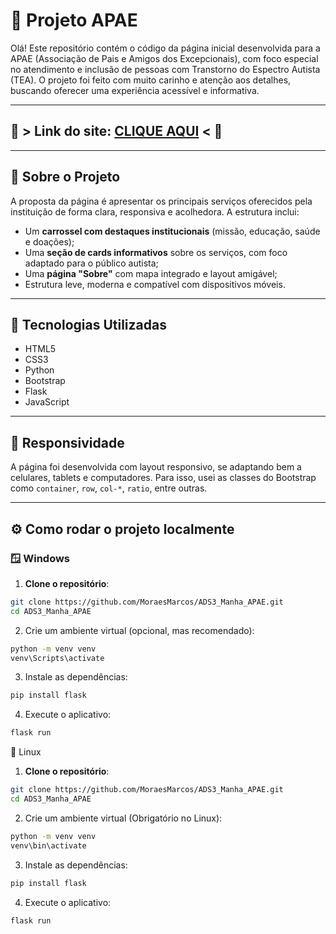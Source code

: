 # 💙 Projeto APAE

Olá! Este repositório contém o código da página inicial desenvolvida para a APAE (Associação de Pais e Amigos dos Excepcionais), com foco especial no atendimento e inclusão de pessoas com Transtorno do Espectro Autista (TEA). O projeto foi feito com muito carinho e atenção aos detalhes, buscando oferecer uma experiência acessível e informativa.

---
## 💙 > Link do site: [CLIQUE AQUI](https://f2b35b5e-ce25-40b7-a450-42b8b587f477-00-3iaxwi619oj61.janeway.replit.dev/) < 💙

---

## 🧠 Sobre o Projeto

A proposta da página é apresentar os principais serviços oferecidos pela instituição de forma clara, responsiva e acolhedora. A estrutura inclui:

- Um **carrossel com destaques institucionais** (missão, educação, saúde e doações);
- Uma **seção de cards informativos** sobre os serviços, com foco adaptado para o público autista;
- Uma **página "Sobre"** com mapa integrado e layout amigável;
- Estrutura leve, moderna e compatível com dispositivos móveis.

---

## 🔧 Tecnologias Utilizadas

- HTML5
- CSS3
- Python
- Bootstrap
- Flask
- JavaScript

---

## 📱 Responsividade

A página foi desenvolvida com layout responsivo, se adaptando bem a celulares, tablets e computadores. Para isso, usei as classes do Bootstrap como `container`, `row`, `col-*`, `ratio`, entre outras.

---

## ⚙️ Como rodar o projeto localmente

### 🪟 Windows

1. **Clone o repositório**:

```Bash
git clone https://github.com/MoraesMarcos/ADS3_Manha_APAE.git
cd ADS3_Manha_APAE
```

2. Crie um ambiente virtual (opcional, mas recomendado):

```bash
python -m venv venv
venv\Scripts\activate
```

3. Instale as dependências:

```bash
pip install flask
```

4. Execute o aplicativo:

```bash
flask run
```

🐧 Linux
1. **Clone o repositório**:

```Bash
git clone https://github.com/MoraesMarcos/ADS3_Manha_APAE.git
cd ADS3_Manha_APAE
```

2. Crie um ambiente virtual (Obrigatório no Linux):

```Bash
python -m venv venv
venv\bin\activate
```

3. Instale as dependências:

```bash
pip install flask
```

4. Execute o aplicativo:

```bash
flask run
```